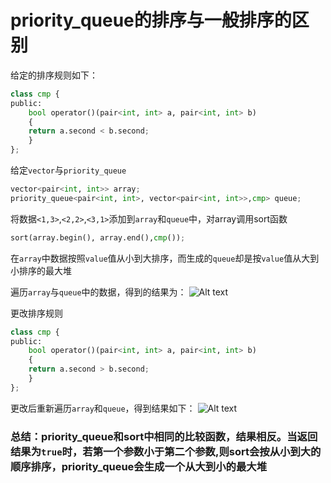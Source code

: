 # priority_queue的排序与一般排序的区别

给定的排序规则如下：

``` python
class cmp {
public:
    bool operator()(pair<int, int> a, pair<int, int> b)
    {
    return a.second < b.second;
    }
};
```

给定`vector`与`priority_queue`

``` python
vector<pair<int, int>> array;
priority_queue<pair<int, int>, vector<pair<int, int>>,cmp> queue;
```

将数据`<1,3>`,`<2,2>`,`<3,1>`添加到`array`和`queue`中，对array调用sort函数

``` python
sort(array.begin(), array.end(),cmp());
```

在`array`中数据按照`value`值从小到大排序，而生成的`queue`却是按`value`值从大到小排序的最大堆

遍历`array`与`queue`中的数据，得到的结果为：
![Alt text](Pictures/image.png)

更改排序规则
``` python
class cmp {
public:
    bool operator()(pair<int, int> a, pair<int, int> b)
    {
    return a.second > b.second;
    }
};
```

更改后重新遍历`array`和`queue`，得到结果如下：
![Alt text](Pictures/image-2.png)

### 总结：priority_queue和sort中相同的比较函数，结果相反。当返回结果为`true`时，若第一个参数小于第二个参数,则sort会按从小到大的顺序排序，priority_queue会生成一个从大到小的最大堆
